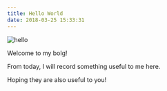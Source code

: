 ```yaml
---
title: Hello World
date: 2018-03-25 15:33:31
---
```


![hello](images/hello.png)

Welcome to my bolg! 

From today, I will record something useful to me here. 

Hoping they are also useful to you!

<!-- more -->

